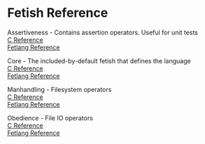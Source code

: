 # Fetish Reference
Assertiveness - Contains assertion operators. Useful for unit tests  
[C Reference](c_reference/assertiveness.md)  
[Fetlang Reference](reference/assertiveness.md)  

Core - The included-by-default fetish that defines the language  
[C Reference](c_reference/core.md)  
[Fetlang Reference](reference/core.md)  

Manhandling - Filesystem operators  
[C Reference](c_reference/manhandling.md)  
[Fetlang Reference](reference/manhandling.md)  

Obedience - File IO operators  
[C Reference](c_reference/obedience.md)  
[Fetlang Reference](reference/obedience.md)  

